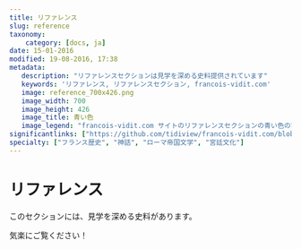 ```yaml
---
title: リファレンス
slug: reference
taxonomy:
    category: [docs, ja]
date: 15-01-2016
modified: 19-08-2016, 17:38
metadata:
   description: "リファレンスセクションは見学を深める史料提供されています"
   keywords: 'リファレンス, リファレンスセクション, francois-vidit.com'
   image: reference_700x426.png
   image_width: 700
   image_height: 426
   image_title: 青い色
   image_legend: "francois-vidit.com サイトのリファレンスセクションの青い色の写真"
significantlinks: ["https://github.com/tidiview/francois-vidit.com/blob/develop/user/sites/docs/pages/01.reference/chapter.ja.md"]
specialty: ["フランス歴史", "神話", "ローマ帝国文学", "宮廷文化"]
---
```

# リファレンス

このセクションには、見学を深める史料があります。

気楽にご覧ください！